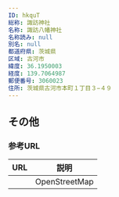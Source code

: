 ```yaml
---
ID: hkquT
総称: 諏訪神社
名称: 諏訪八幡神社
名称読み: null
別名: null
都道府県: 茨城県
区域: 古河市
緯度: 36.1950003
経度: 139.7064987
郵便番号: 3060023
住所: 茨城県古河市本町１丁目３−４９
---
```


## その他

### 参考URL

| URL | 説明          |
| --- | ------------- |
|     | OpenStreetMap |
